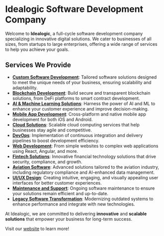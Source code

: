 # Idealogic Software Development Company

Welcome to **Idealogic**, a full-cycle software development company specializing in innovative digital solutions. We cater to businesses of all sizes, from startups to large enterprises, offering a wide range of services to help you achieve your goals.

## Services We Provide

- **[Custom Software Development](https://idealogic.io/services/custom-software-development/)**: Tailored software solutions designed to meet the unique needs of your business, ensuring scalability and adaptability.
- **[Blockchain Development](https://idealogic.io/services/blockchain/)**: Build secure and transparent blockchain solutions, from DeFi platforms to smart contract development.
- **[AI & Machine Learning Solutions](https://idealogic.io/services/ai-ml/)**: Harness the power of AI and ML to enhance your customer experience and improve decision-making.
- **[Mobile App Development](https://idealogic.io/services/mobile-development/)**: Cross-platform and native mobile app development for both iOS and Android.
- **[Cloud Solutions](https://idealogic.io/services/cloud/)**: Scalable cloud computing services that help businesses stay agile and competitive.
- **[DevOps](https://idealogic.io/services/devops/)**: Implementation of continuous integration and delivery pipelines to boost development efficiency.
- **[Web Development](https://idealogic.io/services/web-development/)**: From simple websites to complex web applications using React, Angular, and more.
- **[Fintech Solutions](https://idealogic.io/industries/fintech/)**: Innovative financial technology solutions that drive security, compliance, and growth.
- **[Aviation Software](https://idealogic.io/industries/aviation/)**: Advanced solutions tailored to the aviation industry, including regulatory compliance and AI-enhanced data management.
- **[UI/UX Design](https://idealogic.io/services/ui-ux-design/)**: Creating intuitive, engaging, and visually appealing user interfaces for better customer experiences.
- **[Maintenance and Support](https://idealogic.io/services/maintenance-support/)**: Ongoing software maintenance to ensure your solutions remain efficient and up-to-date.
- **[Legacy Software Transformation](https://idealogic.io/services/legacy-software/)**: Modernizing outdated systems to enhance performance and integrate with new technologies.

At Idealogic, we are committed to delivering **innovative** and **scalable solutions** that empower your business for long-term success.

Visit our [website](https://idealogic.io) to learn more!
